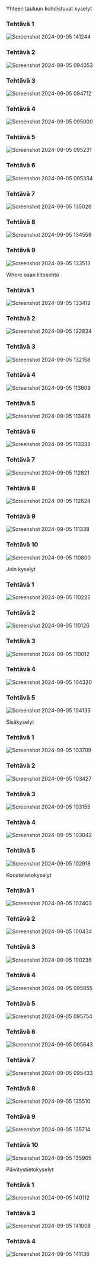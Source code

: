 

Yhteen tauluun kohdistuvat kyselyt
### Tehtävä 1
![Screenshot 2024-09-05 141244](https://github.com/user-attachments/assets/7df6a4d7-e24f-4239-ab3f-7c64c32e8526)

### Tehtävä 2
![Screenshot 2024-09-05 094053](https://github.com/user-attachments/assets/6fe8b9a0-6f95-4696-b4b5-2a5d97a74ff4)

### Tehtävä 3
![Screenshot 2024-09-05 094712](https://github.com/user-attachments/assets/4b9a1843-4c9a-4eea-be75-47491cc312d2)

### Tehtävä 4
![Screenshot 2024-09-05 095000](https://github.com/user-attachments/assets/2eb0eb0c-3df5-4ce4-b121-41ea8e90cf98)

### Tehtävä 5
![Screenshot 2024-09-05 095231](https://github.com/user-attachments/assets/801a01fe-bc90-4f26-a124-7a544bfd6a25)

### Tehtävä 6
![Screenshot 2024-09-05 095334](https://github.com/user-attachments/assets/bcab7829-3cf2-428e-9b6e-073e6183f5e2)

### Tehtävä 7
![Screenshot 2024-09-05 135026](https://github.com/user-attachments/assets/3af6a664-0292-4a23-bb5a-ec7890178bbe)

### Tehtävä 8
![Screenshot 2024-09-05 134559](https://github.com/user-attachments/assets/5c0ac6d3-6e46-48a5-9125-2c856a147bdc)

### Tehtävä 9
![Screenshot 2024-09-05 133513](https://github.com/user-attachments/assets/c587eb12-40a4-4b52-b656-fa0672c6ef12)

Where osan liitosehto
### Tehtävä 1
![Screenshot 2024-09-05 133412](https://github.com/user-attachments/assets/c80d1d10-859d-48e6-8708-5edeb130fbb2)

### Tehtävä 2
![Screenshot 2024-09-05 132834](https://github.com/user-attachments/assets/27f95ac7-4f07-416a-9fdf-d50c08b4b36e)

### Tehtävä 3
![Screenshot 2024-09-05 132158](https://github.com/user-attachments/assets/612fecdf-0065-4d01-9379-f5734ec43631)

### Tehtävä 4
![Screenshot 2024-09-05 113609](https://github.com/user-attachments/assets/f041b534-6df5-4ffd-b18e-ff9fdcfdc4f4)

### Tehtävä 5
![Screenshot 2024-09-05 113428](https://github.com/user-attachments/assets/d6ea2ffe-de25-4875-bb65-190ff3798e78)

### Tehtävä 6
![Screenshot 2024-09-05 113338](https://github.com/user-attachments/assets/b80a4175-2c80-493c-93ba-6ed68a89a9f9)

### Tehtävä 7
![Screenshot 2024-09-05 112821](https://github.com/user-attachments/assets/9d1bb932-9bd5-48bc-800a-ec1c60da4673)

### Tehtävä 8
![Screenshot 2024-09-05 112624](https://github.com/user-attachments/assets/d4b687ea-10c3-49b0-93ff-4b569703dc4e)

### Tehtävä 9
![Screenshot 2024-09-05 111338](https://github.com/user-attachments/assets/2c76b959-36a2-4bb8-b455-2842540e4aa7)

### Tehtävä 10
![Screenshot 2024-09-05 110800](https://github.com/user-attachments/assets/61b33f33-9fb1-41b4-be0c-6bfc34e01ea4)

Join kyselyt
### Tehtävä 1
![Screenshot 2024-09-05 110225](https://github.com/user-attachments/assets/1f2fd816-5b47-4d3d-8c24-e22fe0f09b09)

### Tehtävä 2
![Screenshot 2024-09-05 110126](https://github.com/user-attachments/assets/0fbf6bfc-db67-4896-9a0a-f8507cb3e43f)

### Tehtävä 3
![Screenshot 2024-09-05 110012](https://github.com/user-attachments/assets/b1efd5a3-05f6-4e71-bc1c-86b5d4a4174a)

### Tehtävä 4
![Screenshot 2024-09-05 104320](https://github.com/user-attachments/assets/1526dc21-8212-4914-bebe-3a1b4e0ae1d2)

### Tehtävä 5
![Screenshot 2024-09-05 104133](https://github.com/user-attachments/assets/2710526f-a91f-42ce-9c14-e8b92161833c)

Sisäkyselyt
### Tehtävä 1
![Screenshot 2024-09-05 103709](https://github.com/user-attachments/assets/663dd9ff-91a0-41e4-8687-87c471137aa5)

### Tehtävä 2
![Screenshot 2024-09-05 103427](https://github.com/user-attachments/assets/8daeebf6-a175-432b-8d9e-ca23cafa9d2e)

### Tehtävä 3
![Screenshot 2024-09-05 103155](https://github.com/user-attachments/assets/3c324cd6-fa7a-4ddb-9fab-bab220a0d9b5)

### Tehtävä 4
![Screenshot 2024-09-05 103042](https://github.com/user-attachments/assets/5fbd6081-a09d-4f15-bad5-e6469f57e0fa)

### Tehtävä 5
![Screenshot 2024-09-05 102918](https://github.com/user-attachments/assets/4eadd110-96df-4698-951b-c48cbd98d82c)

Koostetietokyselyt
### Tehtävä 1
![Screenshot 2024-09-05 102403](https://github.com/user-attachments/assets/8d95bcd3-caba-4f26-ac19-e2955540d178)

### Tehtävä 2
![Screenshot 2024-09-05 100434](https://github.com/user-attachments/assets/a906a985-b018-49f0-8445-d929951e079f)

### Tehtävä 3
![Screenshot 2024-09-05 100236](https://github.com/user-attachments/assets/40bd0cc0-4198-433c-a36d-294806122c35)

### Tehtävä 4
![Screenshot 2024-09-05 095855](https://github.com/user-attachments/assets/f8a7c7d1-bfbd-4102-9c4a-ecc6832f2519)

### Tehtävä 5
![Screenshot 2024-09-05 095754](https://github.com/user-attachments/assets/25563b2a-9ff5-40c0-8a00-2dbc322c7cd4)

### Tehtävä 6
![Screenshot 2024-09-05 095643](https://github.com/user-attachments/assets/1c874b58-708e-4bbd-8e2f-ed3c368ebdb0)

### Tehtävä 7
![Screenshot 2024-09-05 095433](https://github.com/user-attachments/assets/96cbe0b5-2033-4dad-b32e-7abbdde48b2c)

### Tehtävä 8
![Screenshot 2024-09-05 135510](https://github.com/user-attachments/assets/57f683e4-25ff-4df8-9423-bc86022c46af)


### Tehtävä 9
![Screenshot 2024-09-05 135714](https://github.com/user-attachments/assets/107b4dae-760a-4f0d-ade0-8ec78c5ec03e)

### Tehtävä 10
![Screenshot 2024-09-05 135905](https://github.com/user-attachments/assets/61eb10ba-7a14-4b44-818d-fba1e5005ff7)

Päivitystietokyselyt
### Tehtävä 1
![Screenshot 2024-09-05 140112](https://github.com/user-attachments/assets/be199936-b729-49b4-8928-c7118594dac6)

### Tehtävä 3
![Screenshot 2024-09-05 141008](https://github.com/user-attachments/assets/8edbaf10-15b8-4def-8344-e22f2e2b96ee)
### Tehtävä 4
![Screenshot 2024-09-05 141136](https://github.com/user-attachments/assets/b8b75cec-5f78-4823-bdb6-15bcf8e60ad0)
